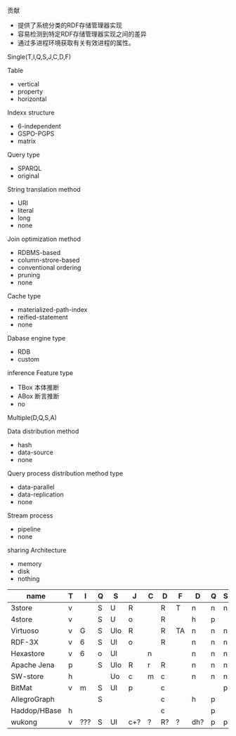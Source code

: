 贡献
 * 提供了系统分类的RDF存储管理器实现
 * 容易检测到特定RDF存储管理器实现之间的差异
 * 通过多进程环境获取有关有效进程的属性。

Single(T,I,Q,S,J,C,D,F)

Table
 * vertical
 * property
 * horizontal

Indexx structure
 * 6-independent
 * GSPO-PGPS
 * matrix

Query type
 * SPARQL
 * original

String translation method
 * URI
 * literal
 * long
 * none

Join optimization method
 * RDBMS-based
 * column-strore-based
 * conventional ordering
 * pruning
 * none

Cache type 
 * materialized-path-index
 * reified-statement
 * none

Dabase engine type
 * RDB
 * custom

inference Feature type
 * TBox 本体推断
 * ABox 断言推断
 * no

Multiple(D,Q,S,A)

Data distribution method
 * hash
 * data-source
 * none

Query process distribution method type
 * data-parallel
 * data-replication
 * none

Stream process
 * pipeline
 * none

sharing Architecture
 * memory
 * disk
 * nothing


|name|T|I|Q|S|J|C|D|F|D|Q|S|A|
|---|---|---|---|---|---|---|---|---|---|---|---|---|
|3store|v||S|U|R||R|T|n|n|n||
|4store|v||S|U|o||R||h|p||n|
|Virtuoso|v|G|S|Ulo|R||R|TA|n|n|n||
|RDF-3X|v|6|S|Ul|o||R||n|n|n||
|Hexastore|v|6|o|Ul||n|||n|n|n||
|Apache Jena|p||S|Ulo|R|r|R||n|n|n||
|SW-store|h|||Uo|c|m|c||n|n|n||
|BitMat|v|m|S|Ul|p||c||||p||
|AllegroGraph|||S||||c||h|p||m|
|Haddop/HBase|h||||||c|||p||m|
|wukong|v|???|S|Ul|c+?|?|R?|?|dh?|p|p|m|

